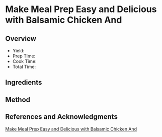 # Make Meal Prep Easy and Delicious with Balsamic Chicken And

## Overview

- Yield:
- Prep Time:
- Cook Time:
- Total Time:

## Ingredients


## Method



## References and Acknowledgments

[Make Meal Prep Easy and Delicious with Balsamic Chicken And](https://www.buzzfeed.com/melissaboyajian/make-meal-prep-easy-and-delicious-with-balsamic-chicken-and)
